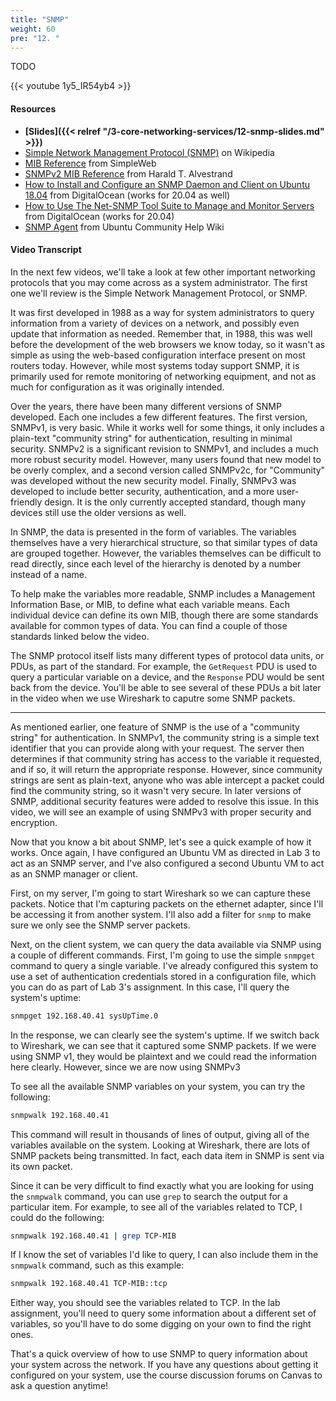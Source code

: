 ```yaml
---
title: "SNMP"
weight: 60
pre: "12. "
---
```


TODO

{{< youtube 1y5_IR54yb4 >}}

#### Resources

* **[Slides]({{< relref "/3-core-networking-services/12-snmp-slides.md" >}})**
* [Simple Network Management Protocol (SNMP)](https://en.wikipedia.org/wiki/Simple_Network_Management_Protocol) on Wikipedia
* [MIB Reference](http://www.simpleweb.org/ietf/mibs/) from SimpleWeb
* [SNMPv2 MIB Reference](https://www.alvestrand.no/objectid/1.3.6.1.2.1.html) from Harald T. Alvestrand
* [How to Install and Configure an SNMP Daemon and Client on Ubuntu 18.04](https://www.digitalocean.com/community/tutorials/how-to-install-and-configure-an-snmp-daemon-and-client-on-ubuntu-18-04) from DigitalOcean (works for 20.04 as well)
* [How to Use The Net-SNMP Tool Suite to Manage and Monitor Servers](https://www.digitalocean.com/community/tutorials/how-to-use-the-net-snmp-tool-suite-to-manage-and-monitor-servers) from DigitalOcean (works for 20.04)
* [SNMP Agent](https://help.ubuntu.com/community/SNMPAgent) from Ubuntu Community Help Wiki

#### Video Transcript

In the next few videos, we'll take a look at few other important networking protocols that you may come across as a system administrator. The first one we'll review is the Simple Network Management Protocol, or SNMP.

It was first developed in 1988 as a way for system administrators to query information from a variety of devices on a network, and possibly even update that information as needed. Remember that, in 1988, this was well before the development of the web browsers we know today, so it wasn't as simple as using the web-based configuration interface present on most routers today. However, while most systems today support SNMP, it is primarily used for remote monitoring of networking equipment, and not as much for configuration as it was originally intended.

Over the years, there have been many different versions of SNMP developed. Each one includes a few different features. The first version, SNMPv1, is very basic. While it works well for some things, it only includes a plain-text "community string" for authentication, resulting in minimal security. SNMPv2 is a significant revision to SNMPv1, and includes a much more robust security model. However, many users found that new model to be overly complex, and a second version called SNMPv2c, for "Community" was developed without the new security model. Finally, SNMPv3 was developed to include better security, authentication, and a more user-friendly design. It is the only currently accepted standard, though many devices still use the older versions as well.

In SNMP, the data is presented in the form of variables. The variables themselves have a very hierarchical structure, so that similar types of data are grouped together. However, the variables themselves can be difficult to read directly, since each level of the hierarchy is denoted by a number instead of a name.

To help make the variables more readable, SNMP includes a Management Information Base, or MIB, to define what each variable means. Each individual device can define its own MIB, though there are some standards available for common types of data. You can find a couple of those standards linked below the video.

The SNMP protocol itself lists many different types of protocol data units, or PDUs, as part of the standard. For example, the `GetRequest` PDU is used to query a particular variable on a device, and the `Response` PDU would be sent back from the device. You'll be able to see several of these PDUs a bit later in the video when we use Wireshark to caputre some SNMP packets.

---

As mentioned earlier, one feature of SNMP is the use of a "community string" for authentication. In SNMPv1, the community string is a simple text identifier that you can provide along with your request. The server then determines if that community string has access to the variable it requested, and if so, it will return the appropriate response. However, since community strings are sent as plain-text, anyone who was able intercept a packet could find the community string, so it wasn't very secure. In later versions of SNMP, additional security features were added to resolve this issue. In this video, we will see an example of using SNMPv3 with proper security and encryption. 

Now that you know a bit about SNMP, let's see a quick example of how it works. Once again, I have configured an Ubuntu VM as directed in Lab 3 to act as an SNMP server, and I've also configured a second Ubuntu VM to act as an SNMP manager or client.

First, on my server, I'm going to start Wireshark so we can capture these packets. Notice that I'm capturing packets on the ethernet adapter, since I'll be accessing it from another system. I'll also add a filter for `snmp` to make sure we only see the SNMP server packets.

Next, on the client system, we can query the data available via SNMP using a couple of different commands. First, I'm going to use the simple `snmpget` command to query a single variable. I've already configured this system to use a set of authentication credentials stored in a configuration file, which you can do as part of Lab 3's assignment. In this case, I'll query the system's uptime:

```bash
snmpget 192.168.40.41 sysUpTime.0
```

In the response, we can clearly see the system's uptime. If we switch back to Wireshark, we can see that it captured some SNMP packets. If we were using SNMP v1, they would be plaintext and we could read the information here clearly. However, since we are now using SNMPv3

To see all the available SNMP variables on your system, you can try the following:

```bash
snmpwalk 192.168.40.41
```

This command will result in thousands of lines of output, giving all of the variables available on the system. Looking at Wireshark, there are lots of SNMP packets being transmitted. In fact, each data item in SNMP is sent via its own packet. 

Since it can be very difficult to find exactly what you are looking for using the `snmpwalk` command, you can use `grep` to search the output for a particular item. For example, to see all of the variables related to TCP, I could do the following:

```bash
snmpwalk 192.168.40.41 | grep TCP-MIB
```

If I know the set of variables I'd like to query, I can also include them in the `snmpwalk` command, such as this example:

```bash
snmpwalk 192.168.40.41 TCP-MIB::tcp
```

Either way, you should see the variables related to TCP. In the lab assignment, you'll need to query some information about a different set of variables, so you'll have to do some digging on your own to find the right ones. 

That's a quick overview of how to use SNMP to query information about your system across the network. If you have any questions about getting it configured on your system, use the course discussion forums on Canvas to ask a question anytime!
